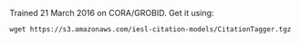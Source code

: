 Trained 21 March 2016 on CORA/GROBID. Get it using:

`wget https://s3.amazonaws.com/iesl-citation-models/CitationTagger.tgz`


